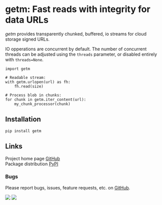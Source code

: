 # getm: Fast reads with integrity for data URLs
_getm_ provides transparently chunked, buffered, io streams for cloud storage signed URLs.

IO opperations are concurrent by default. The number of concurrent threads can be adjusted using the `threads`
parameter, or disabled entirely with `threads=None`.
```
import getm

# Readable stream:
with getm.urlopen(url) as fh:
    fh.read(size)

# Process blob in chunks:
for chunk in getm.iter_content(url):
    my_chunk_processor(chunk)
```

## Installation
```
pip install getm
```

## Links
Project home page [GitHub](https://github.com/xbrianh/getm)  
Package distribution [PyPI](https://pypi.org/project/getm/)

### Bugs
Please report bugs, issues, feature requests, etc. on [GitHub](https://github.com/xbrianh/getm).

![](https://travis-ci.org/xbrianh/getm.svg?branch=master) ![](https://badge.fury.io/py/getm.svg)
